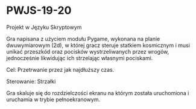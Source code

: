 # PWJS-19-20

Projekt w Języku Skryptowym

Gra napisana z użyciem modułu Pygame, wykonana na planie dwuwymiarowym (2d), w której gracz steruje statkiem kosmicznym i musi unikać przeszkód oraz pocisków wystrzeliwanych przez wrogów, jednocześnie likwidując ich strzelając własnymi pociskami.

Cel: Przetrwanie przez jak najdłuższy czas.

Sterowanie: Strzałki

Gra skaluje się do rozdzielczości ekranu na którym została uruchomiona i uruchamia w trybie pełnoekranowym.
